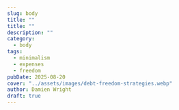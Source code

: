 ```yaml
---
slug: body
title: ""
title: ""
description: ""
category:
  - body
tags:
  - minimalism
  - expenses
  - freedom
pubDate: 2025-08-20
cover: "../assets/images/debt-freedom-strategies.webp"
author: Damien Wright
draft: true
---
```

